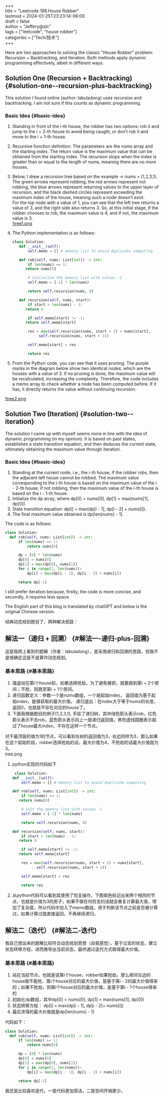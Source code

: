 +++  
title = "Leetcode 198.House Robber"  
lastmod = 2024-01-25T23:23:14-06:00  
draft = false  
author = "Jeffery@slc"  
tags = ["leetcode", "house robber"]  
categories = ["Tech/技术"]  
+++

Here are two approaches to solving the classic "House Robber" problem: Recursion + Backtracking, and Iteration. Both methods apply dynamic programming effectively, albeit in different ways.

## Solution One (Recursion + Backtracking) {#solution-one--recursion-plus-backtracking}

This solution I found online (author: labuladong) uses recursion and backtracking. I am not sure if this counts as dynamic programming.

### Basic Idea {#basic-idea}

1. Standing in front of the i-th house, the robber has two options: rob it and jump to the i + 2-th house to avoid being caught, or don’t rob it and move to the i + 1-th house.
2. Recursive function definition: The parameters are the nums array and the starting index. The return value is the maximum value that can be obtained from the starting index. The recursion stops when the index is greater than or equal to the length of nums, meaning there are no more houses.
3. Below, I drew a recursion tree based on the example -> nums = [1,2,3,1]. The green arrows represent robbing, the red arrows represent not robbing, the blue arrows represent returning values to the upper layer of recursion, and the black dashed circles represent exceeding the maximum index of the house, meaning such a node doesn’t exist.  
   For the top node with a value of 1, you can see that the left tree returns a value of 3, and the right side also returns 3. So, at this initial stage, if the robber chooses to rob, the maximum value is 4, and if not, the maximum value is 3.  
   [!tree1.png](/images/houseRobber/tree1.png)
4. The Python implementation is as follows:

   ```python
   class Solution:
      def __init__(self):
          self.memo = [] # memory list to avoid duplicate computing
   
      def rob(self, nums: List[int]) -> int:
          if len(nums) == 1:
         return nums[0]
   
          # initialize the memory list with values -1
          self.memo = [-1] * len(nums)
   
          return self.recursion(nums, 0)
   
      def recursion(self, nums, start):
          if start > len(nums) - 1:
         return 0
   
          if self.memo[start] != -1:
         return self.memo[start]
   
          res = max(self.recursion(nums, start + 2) + nums[start],
               self.recursion(nums, start + 1))
   
          self.memo[start] = res
   
          return res
   ```

5. From the Python code, you can see that it uses pruning. The purple marks in the diagram below show two identical nodes, which are the houses with a value of 3. If no pruning is done, the maximum value will be recalculated, increasing the complexity. Therefore, the code includes a memo array to check whether a node has been computed before. If it has, it directly returns the value without continuing recursion.

[!tree2.png](/images/houseRobber/tree2.png)

## Solution Two (Iteration) {#solution-two--iteration}

The solution I came up with myself seems more in line with the idea of dynamic programming (in my opinion). It is based on past states, establishes a state transition equation, and then deduces the current state, ultimately obtaining the maximum value through iteration.

### Basic Idea {#basic-idea}

1. Standing at the current node, i.e., the i-th house, if the robber robs, then the adjacent left house cannot be robbed. The maximum value corresponding to the i-th house is based on the maximum value of the i - 2-th house; if not robbing, then the maximum value of the i-th house is based on the i - 1-th house.
2. Initialize the dp array, where dp[0] = nums[0], dp[1] = max(nums[1], dp[0]).
3. State transition equation: dp[i] = max(dp[i - 1], dp[i - 2] + nums[i]).
4. The final maximum value obtained is dp[len(nums) - 1].

The code is as follows:

```python
class Solution:
  def rob(self, nums: List[int]) -> int:
      if len(nums) == 1:
          return nums[0]

      dp = [0] * len(nums)
      dp[0] = nums[0]
      dp[1] = max(dp[0], nums[1])
      for i in range(2, len(nums)):
          dp[i] = max(dp[i - 1], dp[i - 2] + nums[i])

      return dp[-1]
```

I still prefer iteration because, firstly, the code is more concise, and secondly, it requires less space.

The English part of this blog is translated by chatGPT and below is the original Chinese version.

经典动态规划题目了，两种解决思路：

## 解法一（递归 + 回溯） {#解法一-递归-plus-回溯}

这是我网上看到的题解（作者：labuladong），是采用递归和回溯的思路，但我不是很确定这是不是算作动态规划。

### 基本思路 {#基本思路}

1. 强盗站在第i个house前，如果选择抢劫，为了避免被抓，就要跳到第i + 2个房间；不抢，则跳至第i + 1个房间。
2. 递归函数定义：参数一个是nums数组，一个是起始index， 返回值为基于起始index，能够获取的最大价值。 递归退出：在index大于等于nums的长度，返回0，也就是不存在对应的house了。
3. 下面我根据题目的例子[1,2,3,1], 手绘了递归树，其中绿色箭头表示rob，红色箭头表示不去rob，蓝色箭头表示向上一层递归返回值，黑色虚线圆圈表示超过了house最大index，不存在这样一个节点。

对于最顶层的值为1的节点，可以看到左树的返回值为3，右边同样为3，那么如果在这个起始阶段，robber选择抢劫的话，最大价值为4，不抢劫的话最大价值就为3。  
tree.png

1. python实现的代码如下

   ```python
    class Solution:
   def __init__(self):
       self.memo = [] # memory list to avoid duplicate computing
   
   def rob(self, nums: List[int]) -> int:
       if len(nums) == 1:
      return nums[0]
   
       # init the memory list with values -1
       self.memo = [-1] * len(nums)
   
       return self.recursion(nums, 0)
   
   def recursion(self, nums, start):
       if start > len(nums) - 1:
      return 0
   
       if self.memo[start] != -1:
      return self.memo[start]
   
       res = max(self.recursion(nums, start + 2) + nums[start],
              self.recursion(nums, start + 1))
   
       self.memo[start] = res
   
       return res
   ```

2. 从python代码可以看到其使用了剪支操作，下图紫色标记出来两个相同的节点，也就是价值为3的房子，如果不做任何剪支的话就会重复计算最大值，增加了复杂度，所以代码中加入了memo数组，用于判断该节点之前是否被计算过，如果计算过就直接返回，不再继续递归。

## 解法二（迭代） {#解法二-迭代}

我自己想出来的题解比较符合动态规划思想（自我感觉），基于过去的状态，建立状态转移方程，进而推导出当前状态，最终通过迭代方式取得最大价值。

### 基本思路 {#基本思路}

1. 站在当前节点，也就是说第i个house，robber如果抢劫，那么相邻左边的house就不能抢，第i个house对应的最大价值，是基于第i - 2的最大价值得来的；如果不抢劫，则第i个house对应的最大价值，是基于第i - 1个house得来的
2. 初始化dp数组，其中dp[0] = nums[0], dp[1] = max(nums[1], dp[0])
3. 状态转移方程： dp[i] = max(dp[i - 1], dp[i - 2]+ nums[i])
4. 最后求得的最大价值就是dp[len(nums) - 1]

代码如下：

```python
class Solution:
  def rob(self, nums: List[int]) -> int:
      if len(nums) == 1:
          return nums[0]

      dp = [0] * len(nums)
      dp[0] = nums[0]
      dp[1] = max(dp[0], nums[1])
      for i in range(2, len(nums)):
          dp[i] = max(dp[i - 1], dp[i - 2] + nums[i])

      return dp[-1]
```

我还是比较喜欢迭代，一是代码更加简洁，二是空间开销更少。